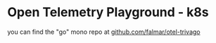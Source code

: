 # Open Telemetry Playground - k8s

you can find the "go" mono repo at [github.com/falmar/otel-trivago](https://github.com/falmar/otel-trivago)
